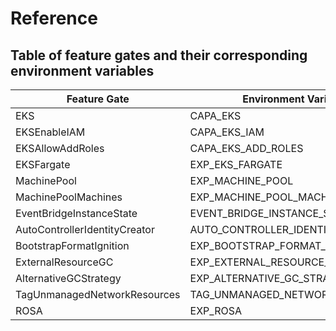 # Reference

## Table of feature gates and their corresponding environment variables

| Feature Gate | Environment Variable | Default |
| ------------ | -------------------- |---------|
| EKS                           | CAPA_EKS                          | true    |
| EKSEnableIAM                  | CAPA_EKS_IAM	                    | false   |
| EKSAllowAddRoles              | CAPA_EKS_ADD_ROLES                | false   |
| EKSFargate                    | EXP_EKS_FARGATE                   | false   |
| MachinePool                   | EXP_MACHINE_POOL                  | false   |
| MachinePoolMachines           | EXP_MACHINE_POOL_MACHINES         | false   |
| EventBridgeInstanceState      | EVENT_BRIDGE_INSTANCE_STATE       | false   |
| AutoControllerIdentityCreator | AUTO_CONTROLLER_IDENTITY_CREATOR  | true    |
| BootstrapFormatIgnition       | EXP_BOOTSTRAP_FORMAT_IGNITION     | false   |
| ExternalResourceGC            | EXP_EXTERNAL_RESOURCE_GC          | false   |
| AlternativeGCStrategy         | EXP_ALTERNATIVE_GC_STRATEGY       | false   |
| TagUnmanagedNetworkResources  | TAG_UNMANAGED_NETWORK_RESOURCES   | true    |
| ROSA                          | EXP_ROSA                          | false   |
